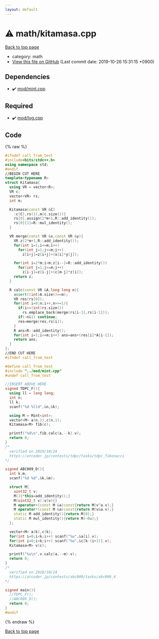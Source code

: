 ```yaml
---
layout: default
---
```


<!-- mathjax config similar to math.stackexchange -->
<script type="text/javascript" async
  src="https://cdnjs.cloudflare.com/ajax/libs/mathjax/2.7.5/MathJax.js?config=TeX-MML-AM_CHTML">
</script>
<script type="text/x-mathjax-config">
  MathJax.Hub.Config({
    TeX: { equationNumbers: { autoNumber: "AMS" }},
    tex2jax: {
      inlineMath: [ ['$','$'] ],
      processEscapes: true
    },
    "HTML-CSS": { matchFontHeight: false },
    displayAlign: "left",
    displayIndent: "2em"
  });
</script>

<script type="text/javascript" src="https://cdnjs.cloudflare.com/ajax/libs/jquery/3.4.1/jquery.min.js"></script>
<script src="https://cdn.jsdelivr.net/npm/jquery-balloon-js@1.1.2/jquery.balloon.min.js" integrity="sha256-ZEYs9VrgAeNuPvs15E39OsyOJaIkXEEt10fzxJ20+2I=" crossorigin="anonymous"></script>
<script type="text/javascript" src="../../assets/js/copy-button.js"></script>
<link rel="stylesheet" href="../../assets/css/copy-button.css" />


# :warning: math/kitamasa.cpp
<a href="../../index.html">Back to top page</a>

* category: math
* <a href="{{ site.github.repository_url }}/blob/master/math/kitamasa.cpp">View this file on GitHub</a> (Last commit date: 2019-10-26 15:31:15 +0900)




## Dependencies
* :heavy_check_mark: <a href="../mod/mint.cpp.html">mod/mint.cpp</a>


## Required
* :heavy_check_mark: <a href="../mod/log.cpp.html">mod/log.cpp</a>


## Code
{% raw %}
```cpp
#ifndef call_from_test
#include<bits/stdc++.h>
using namespace std;
#endif
//BEGIN CUT HERE
template<typename R>
struct Kitamasa{
  using VR = vector<R>;
  VR c;
  vector<VR> rs;
  int m;

  Kitamasa(const VR &C)
    :c(C),rs(1),m(c.size()){
    rs[0].assign(2*m+1,R::add_identity());
    rs[0][1]=R::mul_identity();
  }

  VR merge(const VR &x,const VR &y){
    VR z(2*m+1,R::add_identity());
    for(int i=1;i<=m;i++)
      for(int j=1;j<=m;j++)
        z[i+j]=z[i+j]+(x[i]*y[j]);

    for(int i=2*m;i>m;z[i--]=R::add_identity())
      for(int j=1;j<=m;j++)
        z[i-j]=z[i-j]+(c[m-j]*z[i]);
    return z;
  }

  R calc(const VR &A,long long n){
    assert((int)A.size()==m);
    VR res(rs[0]);
    for(int i=0;n;i++,n>>=1){
      if(i>=(int)rs.size())
        rs.emplace_back(merge(rs[i-1],rs[i-1]));
      if(~n&1) continue;
      res=merge(res,rs[i]);
    }
    R ans=R::add_identity();
    for(int i=1;i<=m;i++) ans=ans+(res[i]*A[i-1]);
    return ans;
  }
};
//END CUT HERE
#ifndef call_from_test

#define call_from_test
#include "../mod/mint.cpp"
#undef call_from_test

//INSERT ABOVE HERE
signed TDPC_F(){
  using ll = long long;
  int n;
  ll k;
  scanf("%d %lld",&n,&k);

  using M = Mint<int>;
  vector<M> a(n,1),c(n,1);
  Kitamasa<M> fib(c);

  printf("%d\n",fib.calc(a,--k).v);
  return 0;
}
/*
  verified on 2019/10/24
  https://atcoder.jp/contests/tdpc/tasks/tdpc_fibonacci
*/

signed ABC009_D(){
  int k,m;
  scanf("%d %d",&k,&m);

  struct M{
    uint32_t v;
    M(){*this=add_identity();}
    M(uint32_t v):v(v){}
    M operator+(const M &a)const{return M(v^a.v);}
    M operator*(const M &a)const{return M(v&a.v);}
    static M add_identity(){return M(0);}
    static M mul_identity(){return M(~0u);}
  };

  vector<M> a(k),c(k);
  for(int i=0;i<k;i++) scanf("%u",&a[i].v);
  for(int i=0;i<k;i++) scanf("%u",&c[k-(i+1)].v);
  Kitamasa<M> v(c);

  printf("%u\n",v.calc(a,--m).v);
  return 0;
}
/*
  verified on 2018/10/24
  https://atcoder.jp/contests/abc009/tasks/abc009_4
*/

signed main(){
  //TDPC_F();
  //ABC009_D();
  return 0;
}
#endif

```
{% endraw %}

<a href="../../index.html">Back to top page</a>

